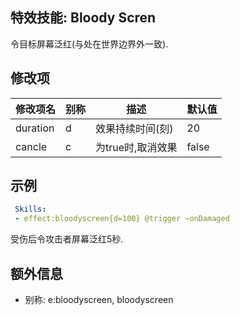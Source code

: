 特效技能: Bloody Scren
--------------------------

令目标屏幕泛红(与处在世界边界外一致).

修改项
----------

| 修改项名 | 别称    | 描述                                                                                                    | 默认值 |
|-----------|------------|----------------------------------------------------------------------------------------------------------------|---------------|
| duration | d | 效果持续时间(刻) | 20 |
| cancle | c | 为true时,取消效果 | false |

示例
--------

```yaml
 Skills:
 - effect:bloodyscreen{d=100} @trigger ~onDamaged
```
受伤后令攻击者屏幕泛红5秒.

额外信息
---

- 别称: e:bloodyscreen, bloodyscreen
